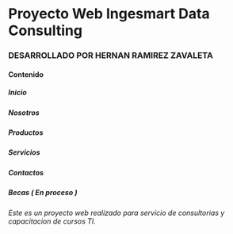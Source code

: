 # Proyecto Web Ingesmart Data Consulting


### DESARROLLADO POR HERNAN RAMIREZ ZAVALETA

#### Contenido

##### Inicio
##### Nosotros
##### Productos
##### Servicios
##### Contactos
##### Becas ( En proceso )

###### Este es un proyecto web realizado para servicio de consultorias y capacitacion de cursos TI.